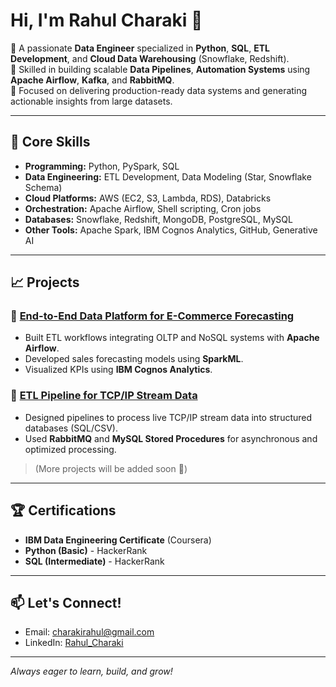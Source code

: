 # Hi, I'm Rahul Charaki 👋

🔹 A passionate **Data Engineer** specialized in **Python**, **SQL**, **ETL Development**, and **Cloud Data Warehousing** (Snowflake, Redshift).  
🔹 Skilled in building scalable **Data Pipelines**, **Automation Systems** using **Apache Airflow**, **Kafka**, and **RabbitMQ**.  
🔹 Focused on delivering production-ready data systems and generating actionable insights from large datasets.

---

## 🚀 Core Skills
- **Programming:** Python, PySpark, SQL
- **Data Engineering:** ETL Development, Data Modeling (Star, Snowflake Schema)
- **Cloud Platforms:** AWS (EC2, S3, Lambda, RDS), Databricks
- **Orchestration:** Apache Airflow, Shell scripting, Cron jobs
- **Databases:** Snowflake, Redshift, MongoDB, PostgreSQL, MySQL
- **Other Tools:** Apache Spark, IBM Cognos Analytics, GitHub, Generative AI

---

## 📈 Projects

### 🌟 [End-to-End Data Platform for E-Commerce Forecasting](#)
- Built ETL workflows integrating OLTP and NoSQL systems with **Apache Airflow**.
- Developed sales forecasting models using **SparkML**.
- Visualized KPIs using **IBM Cognos Analytics**.

### 🌟 [ETL Pipeline for TCP/IP Stream Data](#)
- Designed pipelines to process live TCP/IP stream data into structured databases (SQL/CSV).
- Used **RabbitMQ** and **MySQL Stored Procedures** for asynchronous and optimized processing.

> (More projects will be added soon 🚀)

---

## 🏆 Certifications
- **IBM Data Engineering Certificate** (Coursera)
- **Python (Basic)** - HackerRank
- **SQL (Intermediate)** - HackerRank

---

## 📫 Let's Connect!
- Email: charakirahul@gmail.com
- LinkedIn: [Rahul_Charaki](https://www.linkedin.com/in/rahul-charaki)

---
_Always eager to learn, build, and grow!_
